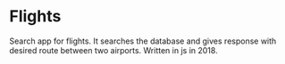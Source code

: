 # Flights
Search app for flights. It searches the database and gives response with desired route between two airports. Written in js in 2018.
